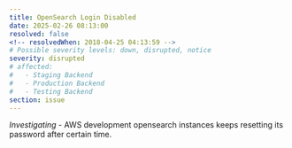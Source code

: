 ```yaml
---
title: OpenSearch Login Disabled
date: 2025-02-26 08:13:00
resolved: false
<!-- resolvedWhen: 2018-04-25 04:13:59 -->
# Possible severity levels: down, disrupted, notice
severity: disrupted
# affected:
#   - Staging Backend
#   - Production Backend
#   - Testing Backend
section: issue
---
```


<!-- _Resolved_ - -->
<!-- We believe all users experiencing issues have been able to connect at this time. {{< track "2018-05-25 05:54:00" >}} -->

<!-- _Monitoring_ - We believe the connectivity issues are being caused by an isolated ISP issue. We've had reports that swapping to Google DNS servers (see here; https://developers.google.com/speed/public-dns/docs/using) resolves the problem for users. {{< track "2018-05-25 04:40:00" >}} -->

_Investigating_ - AWS development opensearch instances keeps resetting its password after certain time.
